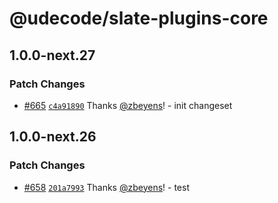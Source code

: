 # @udecode/slate-plugins-core

## 1.0.0-next.27

### Patch Changes

- [#665](https://github.com/udecode/slate-plugins/pull/665) [`c4a91890`](https://github.com/udecode/slate-plugins/commit/c4a91890cbf288c17fdddec1222cdecd5155d4bc) Thanks [@zbeyens](https://github.com/zbeyens)! - init changeset

## 1.0.0-next.26

### Patch Changes

- [#658](https://github.com/udecode/slate-plugins/pull/658) [`201a7993`](https://github.com/udecode/slate-plugins/commit/201a799342ff88405e120182d8554e70b726beea) Thanks [@zbeyens](https://github.com/zbeyens)! - test
